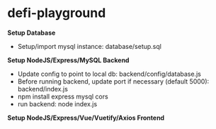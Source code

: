 # defi-playground

<b> Setup Database </b> 

- Setup/import mysql instance: database/setup.sql 

<b> Setup NodeJS/Express/MySQL Backend</b>

- Update config to point to local db: backend/config/database.js 
- Before running backend, update port if necessary (default 5000): backend/index.js
- npm install express mysql cors
- run backend: node index.js 

<b> Setup NodeJS/Express/Vue/Vuetify/Axios Frontend </b>
